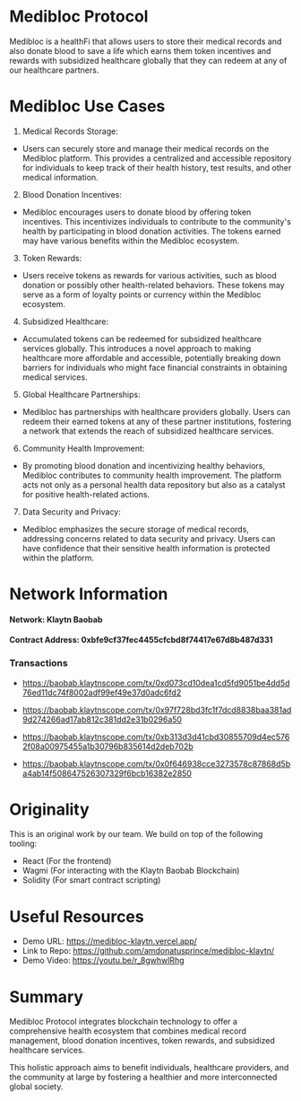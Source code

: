 # Medibloc Protocol

Medibloc is a healthFi that allows users to store their medical records and also donate blood to save a life which earns them token incentives and rewards with subsidized healthcare globally that they can redeem at any of our healthcare partners.

# Medibloc Use Cases

1. Medical Records Storage:

- Users can securely store and manage their medical records on the Medibloc platform. This provides a centralized and accessible repository for individuals to keep track of their health history, test results, and other medical information.

2. Blood Donation Incentives:

- Medibloc encourages users to donate blood by offering token incentives. This incentivizes individuals to contribute to the community's health by participating in blood donation activities. The tokens earned may have various benefits within the Medibloc ecosystem.

3. Token Rewards:

- Users receive tokens as rewards for various activities, such as blood donation or possibly other health-related behaviors. These tokens may serve as a form of loyalty points or currency within the Medibloc ecosystem.

4. Subsidized Healthcare:

- Accumulated tokens can be redeemed for subsidized healthcare services globally. This introduces a novel approach to making healthcare more affordable and accessible, potentially breaking down barriers for individuals who might face financial constraints in obtaining medical services.

5. Global Healthcare Partnerships:

- Medibloc has partnerships with healthcare providers globally. Users can redeem their earned tokens at any of these partner institutions, fostering a network that extends the reach of subsidized healthcare services.

6. Community Health Improvement:

- By promoting blood donation and incentivizing healthy behaviors, Medibloc contributes to community health improvement. The platform acts not only as a personal health data repository but also as a catalyst for positive health-related actions.

7. Data Security and Privacy:

- Medibloc emphasizes the secure storage of medical records, addressing concerns related to data security and privacy. Users can have confidence that their sensitive health information is protected within the platform.

# Network Information

#### Network: Klaytn Baobab
#### Contract Address: 0xbfe9cf37fec4455cfcbd8f74417e67d8b487d331

 ### Transactions
- https://baobab.klaytnscope.com/tx/0xd073cd10dea1cd5fd9051be4dd5d76ed11dc74f8002adf99ef49e37d0adc6fd2
  
- https://baobab.klaytnscope.com/tx/0x97f728bd3fc1f7dcd8838baa381ad9d274266ad17ab812c381dd2e31b0296a50

- https://baobab.klaytnscope.com/tx/0xb313d3d41cbd30855709d4ec5762f08a00975455a1b30796b835614d2deb702b

- https://baobab.klaytnscope.com/tx/0x0f646938cce3273578c87868d5ba4ab14f508647526307329f6bcb16382e2850


# Originality

This is an original work by our team. We build on top of the following tooling: 

- React (For the frontend)
- Wagmi (For interacting with the Klaytn Baobab Blockchain)
- Solidity (For smart contract scripting)

# Useful Resources
- Demo URL: https://medibloc-klaytn.vercel.app/
- Link to Repo: https://github.com/amdonatusprince/medibloc-klaytn/
- Demo Video: https://youtu.be/r_8gwhwlRhg

# Summary

Medibloc Protocol integrates blockchain technology to offer a comprehensive health ecosystem that combines medical record management, blood donation incentives, token rewards, and subsidized healthcare services. 

This holistic approach aims to benefit individuals, healthcare providers, and the community at large by fostering a healthier and more interconnected global society.
